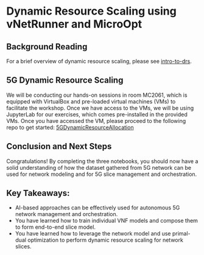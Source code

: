 # Dynamic Resource Scaling using vNetRunner and MicroOpt

## Background Reading
For a brief overview of dynamic resource scaling, please see [intro-to-drs](intro-to-drs.md).

## 5G Dynamic Resource Scaling
 We will be conducting our hands-on sessions in room MC2061, which is equipped with VirtualBox and pre-loaded virtual machines (VMs) to facilitate the workshop. Once we have access to the VMs, we will be using JupyterLab for our exercises, which comes pre-installed in the provided VMs. Once you have accessed the VM, please proceed to the following repo to get started: [5GDynamicResourceAllocation](https://github.com/sulaimanalmani/5GDynamicResourceAllocation)

## Conclusion and Next Steps

Congratulations! By completing the three notebooks, you should now have a solid understanding of how the dataset gathered from 5G network can be used for network modeling and for 5G slice management and orchestration. 

## Key Takeaways:

- AI-based approaches can be effectively used for autonomous 5G network management and orchestration.
- You have learned how to train individual VNF models and compose them to form end-to-end slice model.
- You have learned how to leverage the network model and use primal-dual optimization to perform dynamic resource scaling for network slices.
